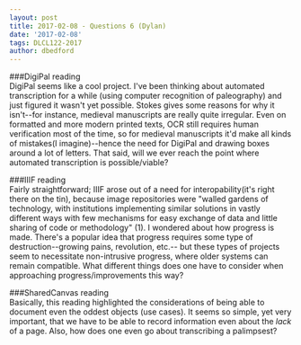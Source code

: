 ```yaml
---
layout: post
title: 2017-02-08 - Questions 6 (Dylan)
date: '2017-02-08'
tags: DLCL122-2017
author: dbedford
---
```

###DigiPal reading  
DigiPal seems like a cool project. I've been thinking about automated transcription for a while (using computer recognition of paleography) and just figured it wasn't yet possible. Stokes gives some reasons for why it isn't--for instance, medieval manuscripts are really quite irregular. Even on formatted and more modern printed texts, OCR still requires human verification most of the time, so for medieval manuscripts it'd make all kinds of mistakes(I imagine)--hence the need for DigiPal and drawing boxes around a lot of letters. That said, will we ever reach the point where automated transcription is possible/viable?  

###IIIF reading  
Fairly straightforward; IIIF arose out of a need for interopability(it's right there on the tin), because image repositories were "walled gardens of technology, with institutions implementing similar solutions in vastly different ways with few mechanisms for easy exchange of data and little sharing of code or methodology" (1). I wondered about how progress is made. There's a popular idea that progress requires some type of destruction--growing pains, revolution, etc.-- but these types of projects seem to necessitate non-intrusive progress, where older systems can remain compatible. What different things does one have to consider when approaching progress/improvements this way?

###SharedCanvas reading  
Basically, this reading highlighted the considerations of being able to document even the oddest objects (use cases). It seems so simple, yet very important, that we have to be able to record information even about the _lack_ of a page. Also, how does one even go about transcribing a palimpsest?


